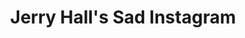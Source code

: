 ---
collection_archive: false
collection_awards: []
collection_category:
  - Lifestyle
  - Conceptual
  - Humor
  - Portraits
  - Color
collection_content: 
collection_cover: https://d1sf55qlb7p6hz.cloudfront.net/jerry-2.jpg
collection_description: >-
  A new personal project that comments on the perception of power and social
  media by juxtaposing notable famous people from the past.
collection_description_alignment: center
collection_exhibition: []
collection_filter: 
collection_hidden: true
collection_meta: Preview of a Work in Progress
collection_press: []
collection_preview:
  - https://d1sf55qlb7p6hz.cloudfront.net/jerry-cover-1.jpg
  - https://d1sf55qlb7p6hz.cloudfront.net/jerry-cover-2.jpg
  - https://d1sf55qlb7p6hz.cloudfront.net/jerry-cover-3.jpg
  - https://d1sf55qlb7p6hz.cloudfront.net/jerry-cover-4.jpg
cover_image: 
date: 
hide_footer: true 
logo: 
navigation_theme: white
slug: Jerry-Halls-Sad-Instagram
theme_color: "#E9DED1"
theme_color_all_works: FFBF6A"
title: Jerry Hall's Sad Instagram
collection_blocks:
  - _bookshop_name: collections/media-row-start
    row_alignment: between
  - _bookshop_name: collections/media-element 
    color: "#F3E3E3"
    image:  https://d1sf55qlb7p6hz.cloudfront.net/jerry-1.jpg
    margin_left: 5
    margin_right: 0
    margin_y: 100
    width: 30
  - _bookshop_name: collections/media-element 
    color: "#F9EBB7"
    image:  https://d1sf55qlb7p6hz.cloudfront.net/jerry-2.jpg
    margin_left: 5
    margin_right: 5
    margin_y: 500
    width: 50
  - _bookshop_name: collections/media-row
    row_alignment: between
  - _bookshop_name: collections/media-element 
    color: "#F6E2CF"
    image:  https://d1sf55qlb7p6hz.cloudfront.net/jerry-5.jpg
    margin_left: 10
    margin_right: 0
    margin_y: 200
    width: 40
  - _bookshop_name: collections/media-element 
    color: "#E5F3F2"
    image:  https://d1sf55qlb7p6hz.cloudfront.net/jerry-6.jpg
    margin_left: 0
    margin_right: 15
    margin_y: 500
    width: 30
  - _bookshop_name: collections/media-row
    row_alignment: between
  - _bookshop_name: collections/media-element 
    color: "#FADCC1"
    image:  https://d1sf55qlb7p6hz.cloudfront.net/jerry-3.jpg
    margin_left: 30
    margin_right: 35
    margin_y: 400
    width: 33
  - _bookshop_name: collections/media-row
    row_alignment: between
  - _bookshop_name: collections/media-element 
    color: "#FEEEC7"
    image:  https://d1sf55qlb7p6hz.cloudfront.net/jerry-4.jpg
    margin_left: 15
    margin_right: 15
    margin_y: 100
    width: 70
  - _bookshop_name: collections/media-row-end
---